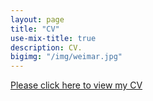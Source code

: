 ```yaml
---
layout: page
title: "CV"
use-mix-title: true
description: CV.
bigimg: "/img/weimar.jpg"
---
```

<a href="https://yongkwangk.github.io/files/CV_KIM_2021.pdf" target="_blank">Please click here to view my CV</a>

